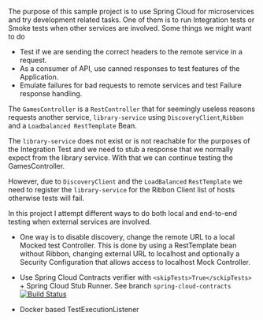 The purpose of this sample project is to use Spring Cloud for microservices and try development
related tasks. 
One of them is to run Integration tests or Smoke tests when other services are involved.
Some things we might want to do
 - Test if we are sending the correct headers to the remote service in a request.
 - As a consumer of API, use canned responses to test features of the Application.
 - Emulate failures for bad requests to remote services and test Failure response handling.

The `GamesController` is a `RestController` that for seemingly useless reasons requests  another
service, `library-service` using `DiscoveryClient`,`Ribbon` and a `Loadbalanced RestTemplate` Bean.
 
 The `library-service` does not exist or is not reachable for the purposes of the Integration Test
 and we need to stub a response that we normally expect from the library service. With that we can
 continue testing the GamesController.
 
 However, due to `DiscoveryClient` and the `LoadBalanced` `RestTemplate` we need to register the
 `library-service` for the Ribbon Client list of hosts otherwise tests will fail. 
 
In this project I attempt different ways to do both local and end-to-end testing when external
services are involved.

 - One way is to disable discovery, change the remote URL to a local Mocked test Controller. This is
 done by using a RestTemplate bean without Ribbon, changing external URL to localhost and optionally
 a Security Configuration that allows access to localhost Mock Controller.
 
 - Use Spring Cloud Contracts verifier with `<skipTests>True</sckipTests>` + 
 Spring Cloud Stub Runner. See branch `spring-cloud-contracts`
 [![Build Status](https://travis-ci.org/abshkd/spring-cloud-sample-games.svg?branch=spring-cloud-contracts)](https://travis-ci.org/abshkd/spring-cloud-sample-games)

 
 - Docker based TestExecutionListener